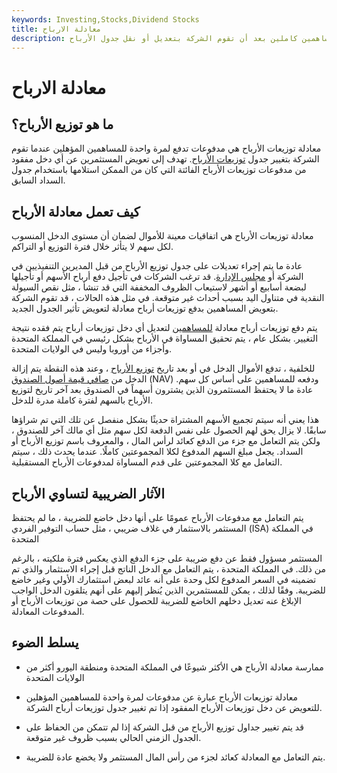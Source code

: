 ```yaml
---
keywords: Investing,Stocks,Dividend Stocks
title: معادلة الارباح
description: توزيعات الأرباح المعادلة هي دفعة لمرة واحدة لجعل المساهمين كاملين بعد أن تقوم الشركة بتعديل أو نقل جدول الأرباح.
---
```


# معادلة الارباح
## ما هو توزيع الأرباح؟

معادلة توزيعات الأرباح هي مدفوعات تدفع لمرة واحدة للمساهمين المؤهلين عندما تقوم الشركة بتغيير جدول [توزيعات الأرباح](/dividend). تهدف إلى تعويض المستثمرين عن أي دخل مفقود من مدفوعات توزيعات الأرباح الفائتة التي كان من الممكن استلامها باستخدام جدول السداد السابق.

## كيف تعمل معادلة الأرباح

معادلة توزيعات الأرباح هي اتفاقيات معينة للأموال لضمان أن مستوى الدخل المنسوب لكل سهم لا يتأثر خلال فترة التوزيع أو التراكم.

عادة ما يتم إجراء تعديلات على جدول توزيع الأرباح من قبل المديرين التنفيذيين في الشركة أو [مجلس الإدارة](/boardofdirectors). قد ترغب الشركات في تأجيل دفع أرباح الأسهم أو تأجيلها لبضعة أسابيع أو أشهر لاستيعاب الظروف المخففة التي قد تنشأ ، مثل نقص السيولة النقدية في متناول اليد بسبب أحداث غير متوقعة. في مثل هذه الحالات ، قد تقوم الشركة بتعويض المساهمين بدفع توزيعات أرباح معادلة لتعويض تأثير الجدول الجديد.

يتم دفع توزيعات أرباح معادلة [للمساهمين](/shareholder) لتعديل أي دخل توزيعات أرباح يتم فقده نتيجة التغيير. بشكل عام ، يتم تحقيق المساواة في الأرباح بشكل رئيسي في المملكة المتحدة وأجزاء من أوروبا وليس في الولايات المتحدة.

للخلفية ، تدفع الأموال الدخل في أو بعد تاريخ [توزيع الأرباح](/ex-dividend) ، وعند هذه النقطة يتم إزالة الدخل من [صافي قيمة أصول الصندوق](/nav) (NAV) ودفعه للمساهمين على أساس كل سهم. عادة ما لا يحتفظ المستثمرون الذين يشترون أسهماً في الصندوق بعد آخر تاريخ لتوزيع الأرباح بالسهم لفترة كاملة مدرة للدخل.

هذا يعني أنه سيتم تجميع الأسهم المشتراة حديثًا بشكل منفصل عن تلك التي تم شراؤها سابقًا. لا يزال يحق لهم الحصول على نفس الدفعة لكل سهم مثل أي مالك آخر للصندوق ، ولكن يتم التعامل مع جزء من الدفع كعائد لرأس المال ، والمعروف باسم توزيع الأرباح أو السداد. يجعل مبلغ السهم المدفوع لكلا المجموعتين كاملًا. عندما يحدث ذلك ، سيتم التعامل مع كلا المجموعتين على قدم المساواة لمدفوعات الأرباح المستقبلية.

## الآثار الضريبية لتساوي الأرباح

يتم التعامل مع مدفوعات الأرباح عمومًا على أنها دخل خاضع للضريبة ، ما لم يحتفظ المستثمر بالاستثمار في غلاف ضريبي ، مثل حساب التوفير الفردي (ISA) في المملكة المتحدة

المستثمر مسؤول فقط عن دفع ضريبة على جزء الدفع الذي يعكس فترة ملكيته ، بالرغم من ذلك. في المملكة المتحدة ، يتم التعامل مع الدخل الناتج قبل إجراء الاستثمار والذي تم تضمينه في السعر المدفوع لكل وحدة على أنه عائد لبعض استثمارك الأولي وغير خاضع للضريبة. وفقًا لذلك ، يمكن للمستثمرين الذين يُنظر إليهم على أنهم يتلقون الدخل الواجب الإبلاغ عنه تعديل دخلهم الخاضع للضريبة للحصول على حصة من توزيعات الأرباح أو المدفوعات المعادلة.

## يسلط الضوء

- ممارسة معادلة الأرباح هي الأكثر شيوعًا في المملكة المتحدة ومنطقة اليورو أكثر من الولايات المتحدة

- معادلة توزيعات الأرباح عبارة عن مدفوعات لمرة واحدة للمساهمين المؤهلين للتعويض عن دخل توزيعات الأرباح المفقود إذا تم تغيير جدول توزيعات أرباح الشركة.

- قد يتم تغيير جداول توزيع الأرباح من قبل الشركة إذا لم تتمكن من الحفاظ على الجدول الزمني الحالي بسبب ظروف غير متوقعة.

- يتم التعامل مع المعادلة كعائد لجزء من رأس المال المستثمر ولا يخضع عادة للضريبة.

